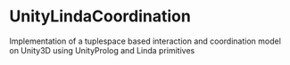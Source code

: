 # UnityLindaCoordination
Implementation of a tuplespace based interaction and coordination model on Unity3D using UnityProlog and Linda primitives

